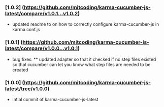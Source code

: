 ### [1.0.2] (https://github.com/mitcoding/karma-cucumber-js-latest/compare/v1.0.1...v1.0.2)
* updated readme to on how to correctly configure karma-cucumber-js in karma.conf.js
### [1.0.1] (https://github.com/mitcoding/karma-cucumber-js-latest/compare/v1.0.0...v1.0.1)
* bug fixes:
** updated adapter so that it checked if no step files existed so that cucumber can let you know what step files are needed to be created
### [1.0.0] (https://github.com/mitcoding/karma-cucumber-js-latest/tree/v1.0.0)
* intial commit of karma-cucumber-js-latest	
